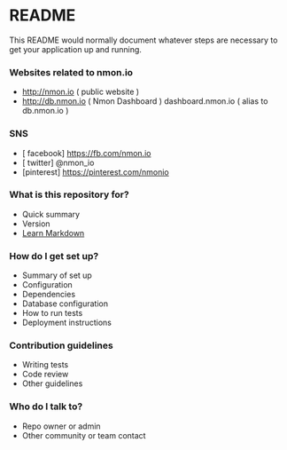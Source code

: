 # README #

This README would normally document whatever steps are necessary to get your application up and running.


### Websites related to nmon.io ###
* http://nmon.io ( public website )
* http://db.nmon.io ( Nmon Dashboard )
         dashboard.nmon.io ( alias to db.nmon.io )

### SNS ###
* [ facebook] https://fb.com/nmon.io
* [  twitter] @nmon_io
* [pinterest] https://pinterest.com/nmonio

### What is this repository for? ###

* Quick summary
* Version
* [Learn Markdown](https://bitbucket.org/tutorials/markdowndemo)

### How do I get set up? ###

* Summary of set up
* Configuration
* Dependencies
* Database configuration
* How to run tests
* Deployment instructions

### Contribution guidelines ###

* Writing tests
* Code review
* Other guidelines

### Who do I talk to? ###

* Repo owner or admin
* Other community or team contact